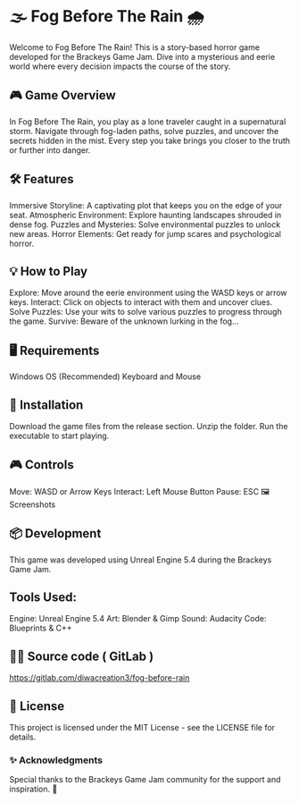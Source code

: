# 🌫️ Fog Before The Rain 🌧️
Welcome to Fog Before The Rain! This is a story-based horror game developed for the Brackeys Game Jam. Dive into a mysterious and eerie world where every decision impacts the course of the story.

## 🎮 Game Overview
In Fog Before The Rain, you play as a lone traveler caught in a supernatural storm. Navigate through fog-laden paths, solve puzzles, and uncover the secrets hidden in the mist. Every step you take brings you closer to the truth or further into danger.

## 🛠️ Features
Immersive Storyline: A captivating plot that keeps you on the edge of your seat.
Atmospheric Environment: Explore haunting landscapes shrouded in dense fog.
Puzzles and Mysteries: Solve environmental puzzles to unlock new areas.
Horror Elements: Get ready for jump scares and psychological horror.

## 💡 How to Play
Explore: Move around the eerie environment using the WASD keys or arrow keys.
Interact: Click on objects to interact with them and uncover clues.
Solve Puzzles: Use your wits to solve various puzzles to progress through the game.
Survive: Beware of the unknown lurking in the fog...

## 🖥️ Requirements
Windows OS (Recommended)
Keyboard and Mouse

## 🚀 Installation
Download the game files from the release section.
Unzip the folder.
Run the executable to start playing.

## 🎮 Controls
Move: WASD or Arrow Keys
Interact: Left Mouse Button
Pause: ESC
🖼️ Screenshots


## 📦 Development
This game was developed using Unreal Engine 5.4 during the Brackeys Game Jam.

## Tools Used:
Engine: Unreal Engine 5.4
Art: Blender & Gimp
Sound: Audacity
Code: Blueprints & C++

## 🧑‍💻 Source code ( GitLab )
https://gitlab.com/diwacreation3/fog-before-rain


## 📄 License
This project is licensed under the MIT License - see the LICENSE file for details.

### ✨ Acknowledgments
Special thanks to the Brackeys Game Jam community for the support and inspiration. 🎉


